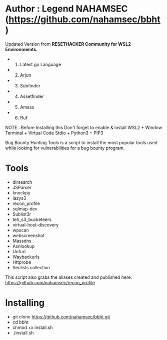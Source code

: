# Author : Legend NAHAMSEC (https://github.com/nahamsec/bbht)
Updated Version from **RESETHACKER Community for WSL2 Environmemts.**
- 1. Latest go Language
- 2. Arjun
- 3. Subfinder
- 4. Assetfinder
- 5. Amass
- 6. ffuf

NOTE : Before Installing this Don't forget to enable & install WSL2 + Window Terminal + Virtual Code Stdio + Python3 + PIP3

Bug Bounty Hunting Tools is a script to install the most popular tools used while looking for vulnerabilities for a bug bounty program.
 
# Tools

- dirsearch
- JSParser
- knockpy
- lazys3
- recon_profile
- sqlmap-dev
- Sublist3r
- teh_s3_bucketeers
- virtual-host-discovery
- wpscan
- webscreenshot
- Massdns
- Asnlookup
- Unfurl
- Waybackurls
- Httprobe
- Seclists collection

This script also grabs the aliases created and published here:
https://github.com/nahamsec/recon_profile


# Installing
- git clone https://github.com/nahamsec/bbht.git
- cd bbht
- chmod +x install.sh
- ./install.sh
